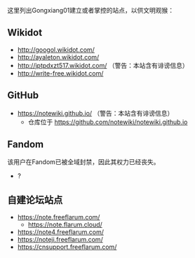 这里列出Gongxiang01建立或者掌控的站点，以供文明观猴：

## Wikidot
- http://googol.wikidot.com/
- http://ayaleton.wikidot.com/
- http://jptpdxzt517.wikidot.com/ （警告：本站含有诽谤信息）
- http://write-free.wikidot.com/

## GitHub
- https://notewiki.github.io/ （警告：本站含有诽谤信息）
  - 仓库位于 https://github.com/notewiki/notewiki.github.io

## Fandom
该用户在Fandom已被全域封禁，因此其权力已经丧失。
- ?

## 自建论坛站点
- https://note.freeflarum.com/
  - https://note.flarum.cloud/
- https://note4.freeflarum.com/
- https://noteji.freeflarum.com/
- https://cnsupport.freeflarum.com/

